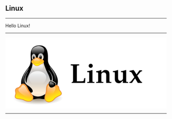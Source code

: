 ## Linux 

***

Hello Linux!

***
<style>
			img { display: block; margin: 0px auto; }
</style>
<img src = "/images/linuxLogo.PNG"> </img>

***

